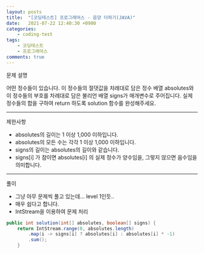 ```yaml
---
layout: posts
title:  "[코딩테스트] 프로그래머스 - 음양 더하기(JAVA)"
date:   2021-07-22 12:40:30 +0900
categories: 
    - coding-test 
tags:
    - 코딩테스트
    - 프로그래머스
comments: true
---
```

문제 설명

어떤 정수들이 있습니다. 이 정수들의 절댓값을 차례대로 담은 정수 배열 absolutes와 이 정수들의 부호를 차례대로 담은 불리언 배열 signs가 매개변수로 주어집니다. 
실제 정수들의 합을 구하여 return 하도록 solution 함수를 완성해주세요.

---
제한사항
- absolutes의 길이는 1 이상 1,000 이하입니다.
- absolutes의 모든 수는 각각 1 이상 1,000 이하입니다.
- signs의 길이는 absolutes의 길이와 같습니다.
- signs[i] 가 참이면 absolutes[i] 의 실제 정수가 양수임을, 그렇지 않으면 음수임을 의미합니다.

---
풀이 
- 그냥 아무 문제씩 풀고 있는데... level 1인듯..
- 매우 쉽다고 합니다.
- IntStream을 이용하여 문제 처리


```java
public int solution(int[] absolutes, boolean[] signs) {
    return IntStream.range(0, absolutes.length)
        .map(i -> signs[i] ? absolutes[i] : absolutes[i] * -1)
        .sum();
    }
```